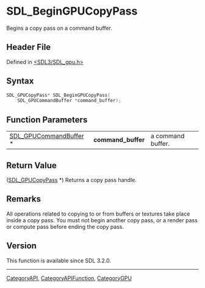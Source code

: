 # SDL_BeginGPUCopyPass

Begins a copy pass on a command buffer.

## Header File

Defined in [<SDL3/SDL_gpu.h>](https://github.com/libsdl-org/SDL/blob/main/include/SDL3/SDL_gpu.h)

## Syntax

```c
SDL_GPUCopyPass* SDL_BeginGPUCopyPass(
    SDL_GPUCommandBuffer *command_buffer);
```

## Function Parameters

|                                                |                    |                   |
| ---------------------------------------------- | ------------------ | ----------------- |
| [SDL_GPUCommandBuffer](SDL_GPUCommandBuffer) * | **command_buffer** | a command buffer. |

## Return Value

([SDL_GPUCopyPass](SDL_GPUCopyPass) *) Returns a copy pass handle.

## Remarks

All operations related to copying to or from buffers or textures take place
inside a copy pass. You must not begin another copy pass, or a render pass
or compute pass before ending the copy pass.

## Version

This function is available since SDL 3.2.0.





----
[CategoryAPI](CategoryAPI), [CategoryAPIFunction](CategoryAPIFunction), [CategoryGPU](CategoryGPU)


